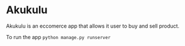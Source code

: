 # Akukulu

Akukulu is an eccomerce app that allows it user to buy and sell product.

To run the app
`python manage.py runserver`
